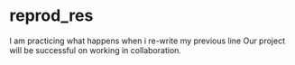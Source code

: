 # reprod_res

I am practicing what happens when i re-write my previous line
Our project will be successful on working in collaboration.